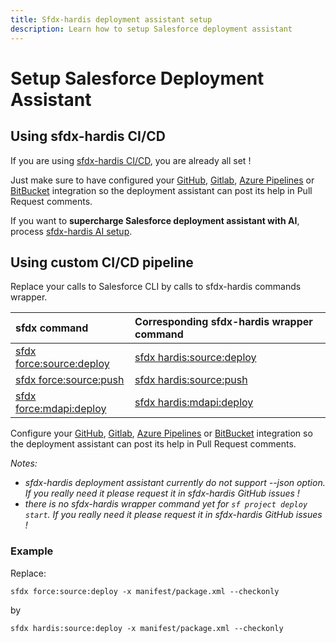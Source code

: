 ```yaml
---
title: Sfdx-hardis deployment assistant setup
description: Learn how to setup Salesforce deployment assistant
---
```

<!-- markdownlint-disable MD013 -->

# Setup Salesforce Deployment Assistant

## Using sfdx-hardis CI/CD

If you are using [sfdx-hardis CI/CD](https://sfdx-hardis.cloudity.com/salesforce-ci-cd-home/), you are already all set !

Just make sure to have configured your [GitHub](salesforce-ci-cd-setup-integration-github.md), [Gitlab](salesforce-ci-cd-setup-integration-gitlab.md), [Azure Pipelines](salesforce-ci-cd-setup-integration-azure.md) or [BitBucket](salesforce-ci-cd-setup-integration-bitbucket.md) integration so the deployment assistant can post its help in Pull Request comments.

If you want to **supercharge Salesforce deployment assistant with AI**, process [sfdx-hardis AI setup]().

## Using custom CI/CD pipeline

Replace your calls to Salesforce CLI by calls to sfdx-hardis commands wrapper.

| sfdx command             | Corresponding sfdx-hardis wrapper command |
| :-----------             | :-------------------------- |
| [sfdx force:source:deploy](https://developer.salesforce.com/docs/atlas.en-us.sfdx_cli_reference.meta/sfdx_cli_reference/cli_reference_force_source.htm#cli_reference_force_source_deploy) | [sfdx hardis:source:deploy](https://sfdx-hardis.cloudity.com/hardis/source/deploy/)   |
| [sfdx force:source:push](https://developer.salesforce.com/docs/atlas.en-us.sfdx_cli_reference.meta/sfdx_cli_reference/cli_reference_force_source.htm#cli_reference_force_source_push)   | [sfdx hardis:source:push](https://sfdx-hardis.cloudity.com/hardis/source/push/)     |
| [sfdx force:mdapi:deploy](https://developer.salesforce.com/docs/atlas.en-us.sfdx_cli_reference.meta/sfdx_cli_reference/cli_reference_force_mdapi.htm#cli_reference_force_mdapi_beta_deploy)  | [sfdx hardis:mdapi:deploy](https://sfdx-hardis.cloudity.com/hardis/mdapi/deploy/)    |

Configure your [GitHub](salesforce-ci-cd-setup-integration-github.md), [Gitlab](salesforce-ci-cd-setup-integration-gitlab.md), [Azure Pipelines](salesforce-ci-cd-setup-integration-azure.md) or [BitBucket](salesforce-ci-cd-setup-integration-bitbucket.md) integration so the deployment assistant can post its help in Pull Request comments.

_Notes:_

- _sfdx-hardis deployment assistant currently do not support --json option. If you really need it please request it in sfdx-hardis GitHub issues !_
- _there is no sfdx-hardis wrapper command yet for `sf project deploy start`. If you really need it please request it in sfdx-hardis GitHub issues !_

### Example

Replace:

`sfdx force:source:deploy -x manifest/package.xml --checkonly` 

by 

`sfdx hardis:source:deploy -x manifest/package.xml --checkonly`